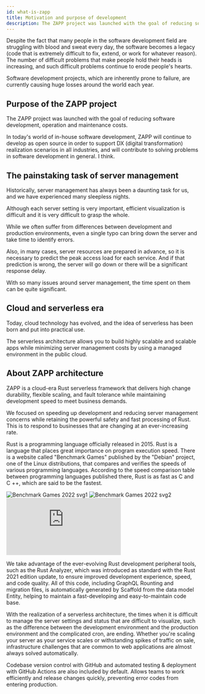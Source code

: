```yaml
---
id: what-is-zapp
title: Motivation and purpose of development
description: The ZAPP project was launched with the goal of reducing software development, operation and maintenance costs. In today&#39;s world of in-house software development, we support DX (digital transformation) realization scenarios in all industries.
---
```


Despite the fact that many people in the software development field are struggling with blood and sweat every day, the software becomes a legacy (code that is extremely difficult to fix, extend, or work for whatever reason). The number of difficult problems that make people hold their heads is increasing, and such difficult problems continue to erode people's hearts.

Software development projects, which are inherently prone to failure, are currently causing huge losses around the world each year.

## Purpose of the ZAPP project

The ZAPP project was launched with the goal of reducing software development, operation and maintenance costs.

In today's world of in-house software development, ZAPP will continue to develop as open source in order to support DX (digital transformation) realization scenarios in all industries, and will contribute to solving problems in software development in general. I think.

## The painstaking task of server management

Historically, server management has always been a daunting task for us, and we have experienced many sleepless nights.

Although each server setting is very important, efficient visualization is difficult and it is very difficult to grasp the whole.

While we often suffer from differences between development and production environments, even a single typo can bring down the server and take time to identify errors.

Also, in many cases, server resources are prepared in advance, so it is necessary to predict the peak access load for each service. And if that prediction is wrong, the server will go down or there will be a significant response delay.

With so many issues around server management, the time spent on them can be quite significant.

## Cloud and serverless era

Today, cloud technology has evolved, and the idea of serverless has been born and put into practical use.

The serverless architecture allows you to build highly scalable and scalable apps while minimizing server management costs by using a managed environment in the public cloud.

## About ZAPP architecture

ZAPP is a cloud-era Rust serverless framework that delivers high change durability, flexible scaling, and fault tolerance while maintaining development speed to meet business demands.

We focused on speeding up development and reducing server management concerns while retaining the powerful safety and fast processing of Rust. This is to respond to businesses that are changing at an ever-increasing rate.

Rust is a programming language officially released in 2015. Rust is a language that places great importance on program execution speed. There is a website called "Benchmark Games" published by the "Debian" project, one of the Linux distributions, that compares and verifies the speeds of various programming languages. According to the speed comparison table between programming languages published there, Rust is as fast as C and C ++, which are said to be the fastest.

![Benchmark Games 2022 svg1](/imgs/doc/fastest1.svg)
![Benchmark Games 2022 svg2](/imgs/doc/fastest2.svg)
![Benchmark Gemes 2022](https://benchmarksgame-team.pages.debian.net/benchmarksgame/box-plot-summary-charts.html)

We take advantage of the ever-evolving Rust development peripheral tools, such as the Rust Analyzer, which was introduced as standard with the Rust 2021 edition update, to ensure improved development experience, speed, and code quality. All of this code, including GraphQL Rounting and migration files, is automatically generated by Scaffold from the data model Entity, helping to maintain a fast-developing and easy-to-maintain code base.

With the realization of a serverless architecture, the times when it is difficult to manage the server settings and status that are difficult to visualize, such as the difference between the development environment and the production environment and the complicated cron, are ending. Whether you're scaling your server as your service scales or withstanding spikes of traffic on sale, infrastructure challenges that are common to web applications are almost always solved automatically.

Codebase version control with GitHub and automated testing & deployment with GitHub Actions are also included by default. Allows teams to work efficiently and release changes quickly, preventing error codes from entering production.
